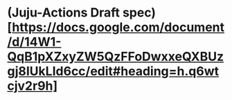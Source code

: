 # (Juju-Actions Draft spec)[https://docs.google.com/document/d/14W1-QqB1pXZxyZW5QzFFoDwxxeQXBUzgj8IUkLId6cc/edit#heading=h.q6wtcjv2r9h]